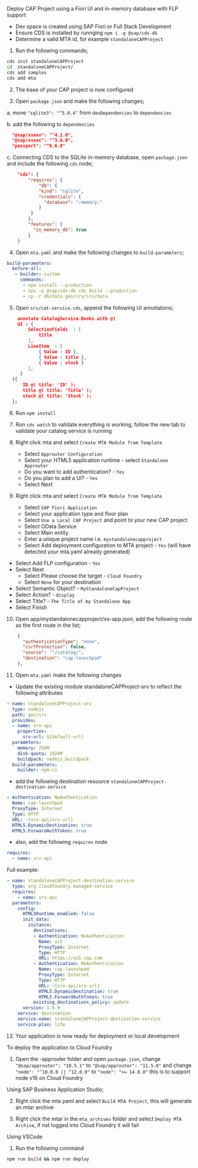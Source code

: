 Deploy CAP Project using a Fiori UI and in-memory database with FLP support

- Dev space is created using SAP Fiori or Full Stack Development
- Ensure CDS is installed by runnging `npm i -g @sap/cds-dk`
- Determine a valid MTA id, for example `standaloneCAPProject`

1. Run the following commands;
```bash
cds init standaloneCAPProject
cd  standaloneCAPProject/
cds add samples
cds add mta
```

2. The base of your CAP project is now configured

3. Open `package.json` and make the following changes;

a. move `"sqlite3": "^5.0.4"` from `devDependencies` to `dependencies`

b. add the following to `dependencies`
```JSON
  "@sap/xsenv": "^4.2.0",
  "@sap/xssec": "^3.6.0", 
  "passport": "^0.6.0"
```

c. Connecting CDS to the SQLite in-memory database, open `package.json` and include the following `cds` node;
```JSON
    "cds": {
        "requires": {
            "db": {
            "kind": "sqlite",
            "credentials": {
              "database": ":memory:"
            }
         }
        },
        "features": {
          "in_memory_db": true
        }
    }    
```

4. Open `mta.yaml` and make the following changes to `build-parameters`;
```YAML
build-parameters:
  before-all:
   - builder: custom
     commands:
      - npm install --production
      - npx -p @sap/cds-dk cds build --production
      - cp -r db/data gen/srv/srv/data
```

5. Open `srv/cat-service.cds`, append the following UI annotations;
```JSON
	annotate CatalogService.Books with @(
    UI : { 
        SelectionFields  : [
            title
        ],
        LineItem  : [
            { Value : ID },
            { Value : title }, 
            { Value : stock }                                   
        ],
     }
  ){
      ID @( title: 'ID' );    
      title @( title: 'Title' );
      stock @( title: 'Stock' );
  };
```

6. Run `npm install`

7. Run `cds watch` to validate everything is working, follow the new tab to validate your catalog service is running

8. Right click mta and select `Create MTA Module from Template`
	- Select `Approuter Configuration`
	- Select your HTML5 application runtime - select `Standalone Approuter`
	- Do you want to add authentication? - `Yes`
	- Do you plan to add a UI? - `Yes`
	- Select Next

9. Right click mta and select `Create MTA Module from Template`
	- Select `SAP Fiori Application`
	- Select your application type and floor plan
	- Select `Use a Local CAP Project` and point to your new CAP project
	- Select OData Service
	- Select Main entity
	- Enter a unique project name i.e. `mystandalonecapproject`
	- Select Add deployment configuration to MTA project - `Yes` (will have detected your mta.yaml already generated)
  - Select Add FLP configuration - `Yes`
  - Select Next
	- Select Please choose the target - `Cloud Foundry`
	- Select `None` for your destination
  - Select Semantic Object? - `MyStandaloneCapProject`
  - Select Action? - `display`
  - Select Title? - `The Title of my Standalone App`
  - Select Finish

10. Open app/mystandalonecapproject/xs-app.json, add the following route as the first route in the list;
```JSON	
    {
      "authenticationType": "none",
      "csrfProtection": false,
      "source": "^/catalog/",
      "destination": "cap-launchpad"
    },	
```

11. Open `mta.yaml` make the following changes

- Update the existing module standaloneCAPProject-srv to reflect the following attributes

```YAML
- name: standaloneCAPProject-srv
  type: nodejs
  path: gen/srv
  provides:
  - name: srv-api
    properties:
      srv-url: ${default-url}
  parameters:
    memory: 256M
    disk-quota: 1024M
    buildpack: nodejs_buildpack
  build-parameters:
    builder: npm-ci
```   		
	
- add the following destination resource `standaloneCAPProject-destination-service`

```YAML
- Authentication: NoAuthentication
  Name: cap-launchpad
  ProxyType: Internet
  Type: HTTP
  URL: ~{srv-api/srv-url}
  HTML5.DynamicDestination: true
  HTML5.ForwardAuthToken: true
```

- also, add the following `requires` node

```YAML
requires:
  - name: srv-api 
```

Full example:
```YAML
- name: standaloneCAPProject-destination-service
  type: org.cloudfoundry.managed-service
  requires:
    - name: srv-api
  parameters:
    config:
      HTML5Runtime_enabled: false
      init_data:
        instance:
          destinations:
          - Authentication: NoAuthentication
            Name: ui5
            ProxyType: Internet
            Type: HTTP
            URL: https://ui5.sap.com
          - Authentication: NoAuthentication
            Name: cap-launchpad
            ProxyType: Internet
            Type: HTTP
            URL: ~{srv-api/srv-url}
            HTML5.DynamicDestination: true
            HTML5.ForwardAuthToken: true  
          existing_destinations_policy: update
      version: 1.0.0
    service: destination
    service-name: standaloneCAPProject-destination-service
    service-plan: lite
```

12. Your application is now ready for deployment or local development    

To deploy the application to Cloud Foundry

1. Open the <mta-id>-approuter folder and open `package.json`, change `"@sap/approuter": "10.5.1"` to `"@sap/approuter": "11.5.0"` and change `"node": "^10.0.0 || ^12.0.0"` to `"node": ">= 14.0.0"` this is to support node v16 on Cloud Foundry

Using SAP Business Application Studio;

2. Right click the mta.yaml and select `Build MTA Project`, this will generate an mtar archive

3. Right click the mtar in the `mta_archives` folder and select `Deploy MTA Archive`, if not logged into Cloud Foundry it will fail

Using VSCode

1. Run the following command
```BASH
npm run build && npm run deploy
```